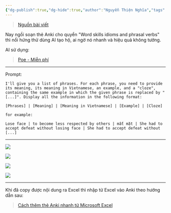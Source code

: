```yaml
---
{"dg-publish":true,"dg-hide":true,"author":"Nguyễn Thiện Nghĩa","tags":["add-ons","AI","create","tips","tricks"],"permalink":"/dung-ai-tao-the-anki/","hide":true,"dgPassFrontmatter":true}
---
```



> [Nguồn bài viết](https://www.facebook.com/groups/ankivocabulary/posts/1438992636860389/)

Nay ngồi soạn thẻ Anki cho quyển "Word skills idioms and phrasal verbs" thì nổi hứng thử dùng AI tạo hộ, ai ngờ nó nhanh và hiệu quả không tưởng.

AI sử dụng: 

> [Poe - Miễn phí](https://poe.com/)

---

Prompt:

```
I'll give you a list of phrases. For each phrase, you need to provide its meaning, its meaning in Vietnamese, an example, and a "cloze", containing the same example in which the given phrase is replaced by "[...]". Display all the information in the following format:

[Phrases] | [Meaning] | [Meaning in Vietnamese] | [Example] | [Cloze]

for example:

Lose face | to become less respected by others | mất mặt | She had to accept defeat without losing face | She had to accept defeat without [...]
```

---

![](https://i.imgur.com/lYwBJYN.png)

![](https://i.imgur.com/o80yoYp.png)

![](https://i.imgur.com/UqCkaIU.png)

![](https://i.imgur.com/gkIUnyZ.png)


---
Khi đã copy được nội dung ra Excel thì nhập từ Excel vào Anki theo hướng dẫn sau:

> [Cách thêm thẻ Anki nhanh từ Microsoft Excel](https://youtu.be/1f7D2Wd_vUY)